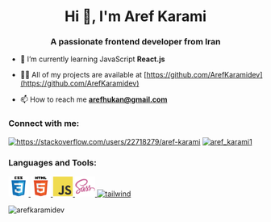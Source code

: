 <h1 align="center">Hi 👋, I'm Aref Karami</h1>
<h3 align="center">A passionate frontend developer from Iran</h3>



- 🌱 I’m currently learning JavaScript **React.js**

- 👨‍💻 All of my projects are available at [https://github.com/ArefKaramidev](https://github.com/ArefKaramidev)

- 📫 How to reach me **arefhukan@gmail.com**

<h3 align="left">Connect with me:</h3>
<p align="left">
<a href="https://stackoverflow.com/users/https://stackoverflow.com/users/22718279/aref-karami" target="blank"><img align="center" src="https://raw.githubusercontent.com/rahuldkjain/github-profile-readme-generator/master/src/images/icons/Social/stack-overflow.svg" alt="https://stackoverflow.com/users/22718279/aref-karami" height="30" width="40" /></a>
<a href="https://instagram.com/aref_karami1" target="blank"><img align="center" src="https://raw.githubusercontent.com/rahuldkjain/github-profile-readme-generator/master/src/images/icons/Social/instagram.svg" alt="aref_karami1" height="30" width="40" /></a>
</p>

<h3 align="left">Languages and Tools:</h3>
<p align="left" > <a href="https://www.w3schools.com/css/" target="_blank" rel="noreferrer"> <img src="https://raw.githubusercontent.com/devicons/devicon/master/icons/css3/css3-original-wordmark.svg" alt="css3" width="40" height="40"/> </a> <a href="https://www.w3.org/html/" target="_blank" rel="noreferrer"> <img src="https://raw.githubusercontent.com/devicons/devicon/master/icons/html5/html5-original-wordmark.svg" alt="html5" width="40" height="40"/> </a> <a href="https://developer.mozilla.org/en-US/docs/Web/JavaScript" target="_blank" rel="noreferrer"> <img src="https://raw.githubusercontent.com/devicons/devicon/master/icons/javascript/javascript-original.svg" alt="javascript" width="40" height="40"/> </a> <a href="https://sass-lang.com" target="_blank" rel="noreferrer"> <img src="https://raw.githubusercontent.com/devicons/devicon/master/icons/sass/sass-original.svg" alt="sass" width="40" height="40"/> </a> <a href="https://tailwindcss.com/" target="_blank" rel="noreferrer"> <img src="https://www.vectorlogo.zone/logos/tailwindcss/tailwindcss-icon.svg" alt="tailwind" width="40" height="40"/> </a> </p>

<p><img align="center" src="https://github-readme-stats.vercel.app/api/top-langs?username=arefkaramidev&show_icons=true&locale=en&layout=compact" alt="arefkaramidev" /></p>
